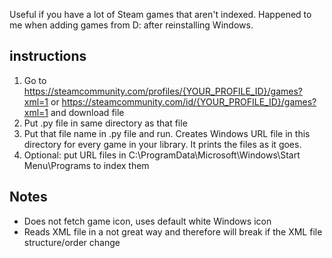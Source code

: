 Useful if you have a lot of Steam games that aren't indexed. Happened to me when adding games from D: after reinstalling Windows.
## instructions
1) Go to https://steamcommunity.com/profiles/{YOUR_PROFILE_ID}/games?xml=1 or https://steamcommunity.com/id/{YOUR_PROFILE_ID}/games?xml=1 and download file
2) Put .py file in same directory as that file
3) Put that file name in .py file and run. Creates Windows URL file in this directory for every game in your library. It prints the files as it goes.
4) Optional: put URL files in C:\ProgramData\Microsoft\Windows\Start Menu\Programs to index them
## Notes
* Does not fetch game icon, uses default white Windows icon
* Reads XML file in a not great way and therefore will break if the XML file structure/order change
